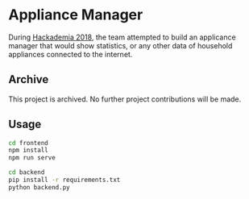 # Appliance Manager
During [Hackademia 2018](https://www.hackademia.io/?ref=hackclub), the team attempted to build an applicance manager that would show statistics, or any other data of household appliances connected to the internet.

## Archive
This project is archived. No further project contributions will be made.

## Usage

```sh
cd frontend
npm install
npm run serve

cd backend
pip install -r requirements.txt
python backend.py
```
